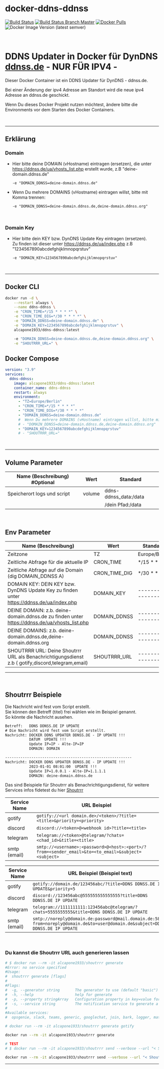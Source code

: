 # docker-ddns-ddnss

[![Build Status](https://shields.cosanostra-cloud.de/drone/build/alcapone1933/docker-ddns-ddnss?logo=drone&server=https%3A%2F%2Fdrone.docker-for-life.de)](https://drone.docker-for-life.de/alcapone1933/docker-ddns-ddnss)
[![Build Status Branch Master](https://shields.cosanostra-cloud.de/drone/build/alcapone1933/docker-ddns-ddnss/master?logo=drone&label=build%20%5Bbranch%20master%5D&server=https%3A%2F%2Fdrone.docker-for-life.de)](https://drone.docker-for-life.de/alcapone1933/docker-ddns-ddnss/branches)
[![Docker Pulls](https://shields.cosanostra-cloud.de/docker/pulls/alcapone1933/ddns-ddnss?logo=docker&logoColor=blue)](https://hub.docker.com/r/alcapone1933/ddns-ddnss/tags)
![Docker Image Version (latest semver)](https://shields.cosanostra-cloud.de/docker/v/alcapone1933/ddns-ddnss?sort=semver&logo=docker&logoColor=blue&label=dockerhub%20version)

&nbsp;

# DDNS Updater in Docker für DynDNS [ddnss.de](https://ddnss.de/) - NUR FÜR IPV4 -

Dieser Docker Container ist ein DDNS Updater für DynDNS - ddnss.de.

Bei einer Änderung der ipv4 Adresse am Standort wird die neue ipv4 Adresse an ddnss.de geschickt.

Wenn Du dieses Docker Projekt nutzen möchtest, ändere bitte die Environments vor dem Starten des Docker Containers.

&nbsp;

***

## Erklärung

### Domain

  * Hier bitte deine DOMAIN (vHostname) eintragen (ersetzen), die unter https://ddnss.de/ua/vhosts_list.php erstellt wurde, z.B "deine-domain.ddnss.de"

    `-e "DOMAIN_DDNSS=deine-domain.ddnss.de"`

  * Wenn Du mehrere DOMAINS (vHostname) eintragen willst, bitte mit Komma trennen:

    `-e "DOMAIN_DDNSS=deine-domain.ddnss.de,deine-domain.ddnss.org"`

&nbsp;

### Domain Key

  * Hier bitte dein KEY bzw. DynDNS Update Key eintragen (ersetzen). \
    Zu finden ist dieser unter https://ddnss.de/ua/index.php z.B "1234567890abcdefghijklmnopqrstuv"

    `-e "DOMAIN_KEY=1234567890abcdefghijklmnopqrstuv"`

&nbsp;

***

## Docker CLI

```bash
docker run -d \
    --restart always \
    --name ddns-ddnss \
    -e "CRON_TIME=*/15 * * * *" \
    -e "CRON_TIME_DIG=*/30 * * * *" \
    -e "DOMAIN_DDNSS=deine-domain.ddnss.de" \
    -e "DOMAIN_KEY=1234567890abcdefghijklmnopqrstuv" \
    alcapone1933/ddns-ddnss:latest

    -e "DOMAIN_DDNSS=deine-domain.ddnss.de,deine-domain.ddnss.org" \
    -e "SHOUTRRR_URL=" \
```

## Docker Compose

```yaml
version: "3.9"
services:
  ddns-ddnss:
    image: alcapone1933/ddns-ddnss:latest
    container_name: ddns-ddnss
    restart: always
    environment:
      - "TZ=Europe/Berlin"
      - "CRON_TIME=*/15 * * * *"
      - "CRON_TIME_DIG=*/30 * * * *"
      - "DOMAIN_DDNSS=deine-domain.ddnss.de"
      #  Wenn Du mehrere DOMAINS (vHostname) eintragen willst, bitte mit Komma trennen:
      # - "DOMAIN_DDNSS=deine-domain.ddnss.de,deine-domain.ddnss.org"
      - "DOMAIN_KEY=1234567890abcdefghijklmnopqrstuv"
      # - "SHOUTRRR_URL="
```

&nbsp;

***

## Volume Parameter

| Name (Beschreibung) #Optional | Wert    | Standard              |
| ----------------------------- | ------- | --------------------- |
| Speicherort logs und script   | volume  | ddns-ddnss_data:/data |
|                               |         | /dein Pfad:/data      |

&nbsp;

## Env Parameter

| Name (Beschreibung)                                                                               | Wert          | Standard           | Beispiel                                     |
| ------------------------------------------------------------------------------------------------- | ------------- | ------------------ | -------------------------------------------- |
| Zeitzone                                                                                          | TZ            | Europe/Berlin      | Europe/Berlin                                |
| Zeitliche Abfrage für die aktuelle IP                                                             | CRON_TIME     | */15 * * * *       | */15 * * * *                                 |
| Zeitliche Abfrage auf die Domain (dig DOMAIN_DDNSS A)                                             | CRON_TIME_DIG | */30 * * * *       | */30 * * * *                                 |
| DOMAIN KEY: DEIN KEY bzw. DynDNS Update Key zu finden unter     https://ddnss.de/ua/index.php     | DOMAIN_KEY    | ------------------ | 1234567890abcdefghijklmnopqrstuv             |
| DEINE DOMAIN:  z.b. deine-domain.ddnss.de zu finden unter https://ddnss.de/ua/vhosts_list.php     | DOMAIN_DDNSS  | ------------------ | deine-domain.ddnss.de                        |
| DEINE DOMAINS: z.b. deine-domain.ddnss.de,deine-domain.ddnss.org                                  | DOMAIN_DDNSS  | ------------------ | deine-domain.ddnss.de,deine-domain.ddnss.org |
| SHOUTRRR URL: Deine Shoutrrr URL als Benachrichtigungsdienst z.b ( gotify,discord,telegram,email) | SHOUTRRR_URL  | ------------------ | [Shoutrrr-Beispiele](#shoutrrr-beispiele)    |

* * *

&nbsp;

## Shoutrrr Beispiele

Die Nachricht wird fest vom Script erstellt. \
Sie können den Betreff (titel) frei wählen wie im Beispiel genannt. \
So könnte die Nachricht ausehen.

```txt
Betreff:   DDNS DDNSS.DE IP UPDATE
# Die Nachricht wird fest vom Script erstellt.
Nachricht: DOCKER DDNS UPDATER DDNSS.DE - IP UPDATE !!!
           DATUM  UPDATE !!! 
           Update IP=IP - Alte-IP=IP
           DOMAIN: DOMAIN

----------------------------------------------------------
Nachricht: DOCKER DDNS UPDATER DDNSS.DE - IP UPDATE !!!
           2023-01-01 08:01:00  UPDATE !!!
           Update IP=1.0.0.1 - Alte-IP=1.1.1.1
           DOMAIN: deine-domain.ddnss.de

```

Das sind Beispiele für Shoutrrr als Benachrichtigungsdienst, für weitere Services infos fidetest du hier [Shoutrrr](https://containrrr.dev/shoutrrr/latest/services/overview/)

| Service Name | URL Beispiel                                                                                      |
| ------------ | ------------------------------------------------------------------------------------------------- |
| gotify       | `gotify://<url domain.de>/<token>/?title=<title>&priority=<priority>`                             |
| discord      | `discord://<token>@<webhook id>?title=<title>`                                                    |
| telegram     | `telegram://<token>@telegram/?chats=<chad_id>&title=<title>`                                      |
| smtp (email) | `smtp://<username>:<password>@<host>:<port>/?from=<sender_email>&to=<to_email>&subject=<subject>` |

| Service Name | URL Beispiel (Beispiel text)                                                                                                     |
| ------------ | -------------------------------------------------------------------------------------------------------------------------------- |
| gotify       | `gotify://domain.de/123456abc/?title=DDNS DDNSS.DE IP UPDATE&priority=5`                                                         |
| discord      | `discord://123456abc@555555555555555?title=DDNS DDNSS.DE IP UPDATE`                                                              |
| telegram     | `telegram://1111111111:123456abc@telegram/?chats=5555555555&title=DDNS DDNSS.DE IP UPDATE`                                       |
| smtp (email) | `smtp://noreply@domain.de:password@mail.domain.de:587/?from=noreply@domain.de&to=user@domain.de&subject=DDNS DDNSS.DE IP UPDATE` |

&nbsp;

### Du kannst die Shoutrrr URL auch generieren lassen

```bash
# $ docker run --rm -it alcapone1933/shoutrrr generate
#Error: no service specified
#Usage:
#  shoutrrr generate [flags]
#
#Flags:
#  -g, --generator string       The generator to use (default "basic")
#  -h, --help                   help for generate
#  -p, --property stringArray   Configuration property in key=value format
#  -s, --service string         The notification service to generate a URL for
#
#Available services:
#  opsgenie, slack, teams, generic, googlechat, join, bark, logger, matrix, discord, mattermost, rocketchat, pushbullet, pushover, smtp, telegram, zulip, gotify, hangouts, ifttt

# docker run --rm -it alcapone1933/shoutrrr generate gotify

docker run --rm -it alcapone1933/shoutrrr generate

# TEST
# $ docker run --rm -it alcapone1933/shoutrrr send --verbose --url "< Shoutrrr URL >" --message "DOCKER DDNS UPDATER IPV64.NET"

docker run --rm -it alcapone1933/shoutrrr send --verbose --url "< Shoutrrr URL >" --message "DOCKER DDNS UPDATER DDNSS.DE"
```

* * *